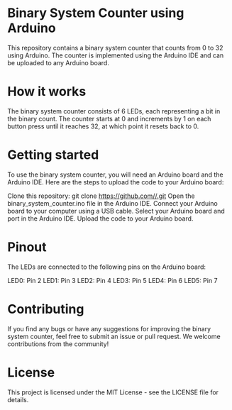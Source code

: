 # Binary System Counter using Arduino
This repository contains a binary system counter that counts from 0 to 32 using Arduino. The counter is implemented using the Arduino IDE and can be uploaded to any Arduino board.

# How it works
The binary system counter consists of 6 LEDs, each representing a bit in the binary count. The counter starts at 0 and increments by 1 on each button press until it reaches 32, at which point it resets back to 0.

# Getting started
To use the binary system counter, you will need an Arduino board and the Arduino IDE. Here are the steps to upload the code to your Arduino board:

Clone this repository: git clone https://github.com//.git
Open the binary_system_counter.ino file in the Arduino IDE.
Connect your Arduino board to your computer using a USB cable.
Select your Arduino board and port in the Arduino IDE.
Upload the code to your Arduino board.
# Pinout
The LEDs are connected to the following pins on the Arduino board:

LED0: Pin 2
LED1: Pin 3
LED2: Pin 4
LED3: Pin 5
LED4: Pin 6
LED5: Pin 7
# Contributing
If you find any bugs or have any suggestions for improving the binary system counter, feel free to submit an issue or pull request. We welcome contributions from the community!

 # License
This project is licensed under the MIT License - see the LICENSE file for details.
